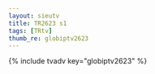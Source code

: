 ```yaml
--- 
layout: sieutv
title: TR2623 s1
tags: [TRtv]
thumb_re: globiptv2623
---
```

{% include tvadv key="globiptv2623" %} 
